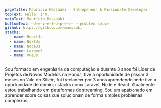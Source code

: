 ```yaml
---
pageTitle: Mauricio Massaaki - Entrepeneur & Passionate Developer
topText: Hello, I'm,
mainText: Maurício Massaaki
bottomText: ̶d̶e̶v̶e̶l̶o̶p̶e̶r̶ ̶ problem solver
github: https://github.com/massaaki
stacks:
  - name: ReactJs
  - name: NextJs
  - name: NodeJs
  - name: Laravel
  - name: VueJs
---
```


Sou formado em engenharia da computação e durante 3 anos foi Líder de Projetos de Novos Modelos na Honda, tive a oportunidade de passar 3 meses no Vale do Silício, fui freelancer por 3 anos aprendendo onde tive a oportunidade de dominar stacks como Laravel, Node e React. Atualmente estou trabalhando em plataformas de streaming. Sou um apaixonado em aprender sobre coisas que solucionam de forma simples problemas complexos.
